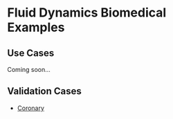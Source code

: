 # Fluid Dynamics Biomedical Examples

## Use Cases
Coming soon...

## Validation Cases
- [Coronary](https://github.com/KratosMultiphysics/Examples/blob/master/fluid_dynamics_biomedical/validation/coronary/README.md)
